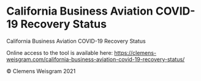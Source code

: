 # California Business Aviation COVID-19 Recovery Status

California Business Aviation COVID-19 Recovery Status

Online access to the tool is available here: https://clemens-weisgram.com/california-business-aviation-covid-19-recovery-status/

© Clemens Weisgram 2021
